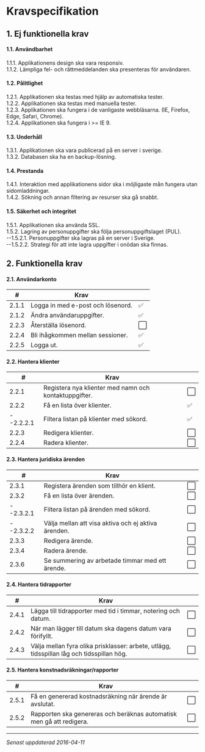 # Kravspecifikation

## 1. Ej funktionella krav
#### 1.1. Användbarhet
1.1.1. Applikationens design ska vara responsiv. </br>
1.1.2. Lämpliga fel- och rättmeddelanden ska presenteras för användaren. </br>

#### 1.2. Pålitlighet
1.2.1. Applikationen ska testas med hjälp av automatiska tester. </br>
1.2.2. Applikationen ska testas med manuella tester. </br>
1.2.3. Applikationen ska fungera i de vanligaste webbläsarna. (IE, Firefox, Edge, Safari, Chrome). </br>
1.2.4. Applikationen ska fungera i >= IE 9. </br>

#### 1.3. Underhåll
1.3.1. Applikationen ska vara publicerad på en server i sverige. </br>
1.3.2. Databasen ska ha en backup-lösning. </br>

#### 1.4. Prestanda
1.4.1. Interaktion med applikationens sidor ska i möjligaste mån fungera utan sidomladdningar. </br>
1.4.2. Sökning och annan filtering av resurser ska gå snabbt. </br>

#### 1.5. Säkerhet och integritet
1.5.1. Applikationen ska använda SSL. </br>
1.5.2. Lagring av personuppgifter ska följa personuppgiftslaget (PUL). </br>
--1.5.2.1. Personuppgifter ska lagras på en server i Sverige. </br>
--1.5.2.2. Strategi för att inte lagra uppgifter i onödan ska finnas. </br>



## 2. Funktionella krav

#### 2.1. Användarkonto
|#|Krav                                         ||
|-----------------------------------------------|----|------|
|2.1.1|Logga in med e-post och lösenord.|:white_check_mark:|
|2.1.2|Ändra användaruppgifter.|:white_check_mark:|
|2.2.3|Återställa lösenord.|:white_large_square:|
|2.2.4|Bli ihågkommen mellan sessioner.|:white_check_mark:|
|2.2.5|Logga ut.|:white_check_mark:|

#### 2.2. Hantera klienter
|#|Krav                                         ||
|-----------------------------------------------|----|------|
|2.2.1|Registera nya klienter med namn och kontaktuppgifter.|:white_large_square:|
|2.2.2|Få en lista över klienter.|:white_check_mark:|
|--2.2.2.1|Filtera listan på klienter med sökord.|:white_check_mark:|
|2.2.3|Redigera klienter.|:white_large_square:|
|2.2.4|Radera klienter.|:white_large_square:|

#### 2.3. Hantera juridiska ärenden
|#|Krav                                         ||
|-----------------------------------------------|----|------|
|2.3.1|Registera ärenden som tillhör en klient.|:white_large_square:|
|2.3.2|Få en lista över ärenden.|:white_large_square:|
|--2.3.2.1|Filtera listan på ärenden med sökord.|:white_large_square:|
|--2.3.2.2|Välja mellan att visa aktiva och ej aktiva ärenden.|:white_large_square:|
|2.3.3|Redigera ärende.|:white_large_square:|
|2.3.4|Radera ärende.|:white_large_square:|
|2.3.6|Se summering av arbetade timmar med ett ärende.|:white_large_square:|

#### 2.4. Hantera tidrapporter
|#|Krav                                         ||
|-----------------------------------------------|----|------|
|2.4.1|Lägga till tidrapporter med tid i timmar, notering och datum.|:white_large_square:|
|2.4.2|När man lägger till datum ska dagens datum vara förifyllt.|:white_large_square:|
|2.4.3|Välja mellan fyra olika prisklasser: arbete, utlägg, tidsspillan låg och tidsspillan hög.|:white_large_square:|

#### 2.5. Hantera konstnadsräkningar/rapporter
|#|Krav                                         ||
|-----------------------------------------------|----|------|
|2.5.1|Få en genererad kostnadsräkning när ärende är avslutat.|:white_large_square:|
|2.5.2|Rapporten ska genereras och beräknas automatisk men gå att redigera.|:white_large_square:|

***
*Senast uppdaterad 2016-04-11*
